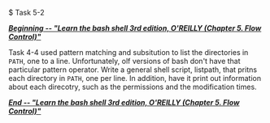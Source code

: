 $ Task 5-2

<a id="e-start"></a>[__*Beginning -- "Learn the bash shell 3rd edition, O'REILLY (Chapter 5. Flow Control)"*__](#e-end)

Task 4-4 used pattern matching and subsitution to list the directories in `PATH`, one to a line. Unfortunately, olf versions of bash don't have that particular pattern operator. Write a general shell script, listpath, that pritns each directory in `PATH`, one per line. In addition, have it print out information about each direcotry, such as the permissions and the modification times.

<a id="e-end"></a>  [__*End       -- "Learn the bash shell 3rd edition, O'REILLY (Chapter 5. Flow Control)"*__](#e-start)
